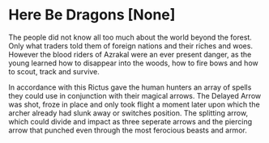 # Here Be Dragons [None]

The people did not know all too much about the world beyond the forest. Only what traders told them of foreign nations and their riches and woes. However the blood riders of Azrakal were an ever present danger, as the young learned how to disappear into the woods, how to fire bows and how to scout, track and survive.

In accordance with this Rictus gave the human hunters an array of spells they could use in conjunction with their magical arrows. The Delayed Arrow was shot, froze in place and only took flight a moment later upon which the archer already had slunk away or switches position. The splitting arrow, which could divide and impact as three seperate arrows and the piercing arrow that punched even through the most ferocious beasts and armor.

